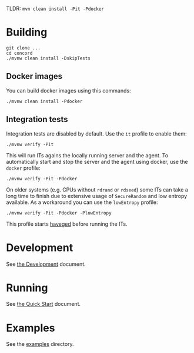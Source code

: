 TLDR: `mvn clean install -Pit -Pdocker`

# Building

```
git clone ... 
cd concord
./mvnw clean install -DskipTests
```

## Docker images

You can build docker images using this commands:

```
./mvnw clean install -Pdocker
```

## Integration tests

Integration tests are disabled by default. Use the `it` profile to enable them:

```
./mvnw verify -Pit
```

This will run ITs agains the locally running server and the agent.
To automatically start and stop the server and the agent using docker, use the
`docker` profile:

```
./mvnw verify -Pit -Pdocker
```

On older systems (e.g. CPUs without `rdrand` or `rdseed`) some ITs can take a long
time to finish due to extensive usage of `SecureRandom` and low entropy available.
As a workaround you can use the `lowEntropy` profile:

```
./mvnw verify -Pit -Pdocker -PlowEntropy
```

This profile starts [haveged](https://github.com/harbur/docker-haveged) before running
the ITs.

# Development

See [the Development](docs/development.md) document.

# Running

See [the Quick Start](docs/quickstart.md) document.

# Examples

See the [examples](docs/examples) directory.

